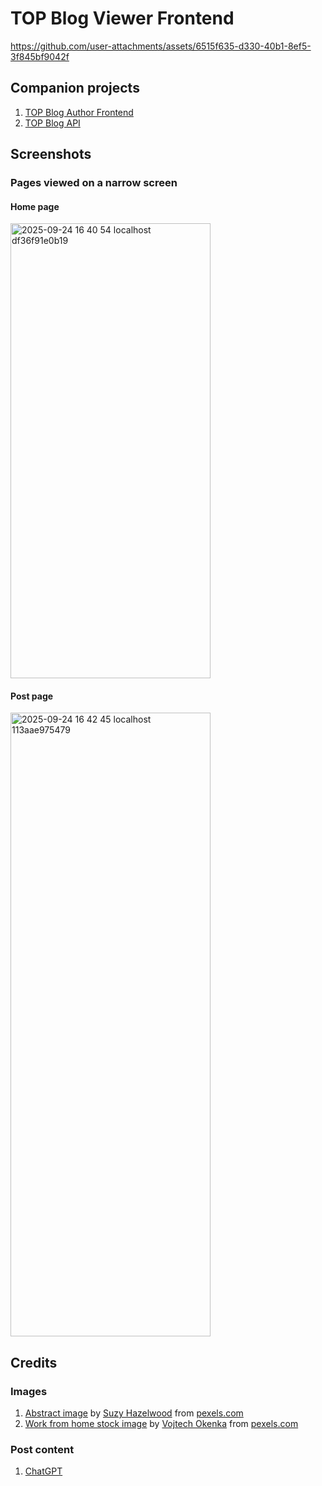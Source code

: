 # TOP Blog Viewer Frontend

https://github.com/user-attachments/assets/6515f635-d330-40b1-8ef5-3f845bf9042f

## Companion projects
1. [TOP Blog Author Frontend](https://github.com/ajayfoo/top-blog-author-frontend)
2. [TOP Blog API](https://github.com/ajayfoo/top-blog-api)

## Screenshots
### Pages viewed on a narrow screen
#### Home page
<img width="320" height="728" alt="2025-09-24 16 40 54 localhost df36f91e0b19" src="https://github.com/user-attachments/assets/a49cfbab-4513-460e-afa5-355be31a46b8" />


#### Post page
<img width="320" height="998" alt="2025-09-24 16 42 45 localhost 113aae975479" src="https://github.com/user-attachments/assets/6b6a7781-ef3d-4944-865b-f86b59fdf15e" />

## Credits
### Images
1. [Abstract image](https://www.pexels.com/photo/blue-and-red-galaxy-artwork-1629236/) by [Suzy Hazelwood](https://www.pexels.com/@suzyhazelwood/) from [pexels.com](https://www.pexels.com)
2. [Work from home stock image](https://www.pexels.com/photo/person-holding-apple-magic-mouse-392018) by [Vojtech Okenka](https://www.pexels.com/@vojtech-okenka-127162/) from [pexels.com](https://www.pexels.com)

### Post content
1. [ChatGPT](https://chatgpt.com)
